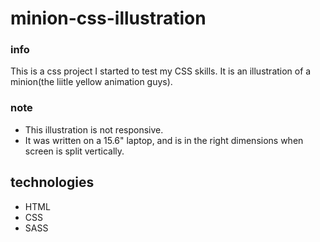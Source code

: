 # minion-css-illustration

### info
This is a css project I started to test my CSS skills. It is an illustration of a minion(the liitle yellow animation guys).

### note
 - This illustration is not responsive.
 - It was written on a 15.6" laptop, and is in the right dimensions when screen is split vertically.
 
## technologies
 - HTML
 - CSS
 - SASS
